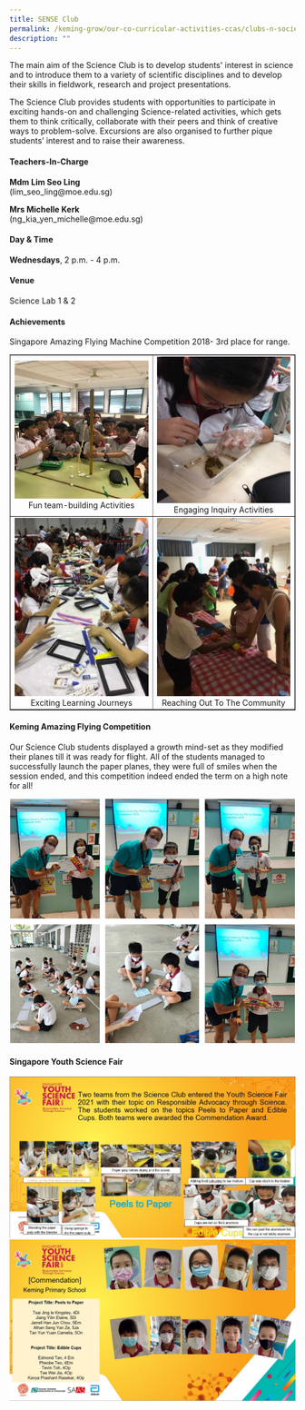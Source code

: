 ```yaml
---
title: SENSE Club
permalink: /keming-grow/our-co-curricular-activities-ccas/clubs-n-societies/science-club/
description: ""
---
```


<p>The main aim of the Science Club is to develop students' interest in science and to introduce them to a variety of scientific disciplines and to develop their skills in fieldwork, research and project presentations.</p>
<p>The Science Club provides students with opportunities to participate in exciting hands-on and challenging Science-related activities, which gets them to think critically, collaborate with their peers and think of creative ways to problem-solve. Excursions are also organised to further pique students&rsquo; interest and to raise their awareness.</p>
<h4>Teachers-In-Charge</h4>
<p><strong>Mdm Lim Seo Ling<br /></strong>(lim_seo_ling@moe.edu.sg)</p>
<p><strong>Mrs Michelle Kerk<br /></strong>(ng_kia_yen_michelle@moe.edu.sg)</p>
<h4>Day &amp; Time</h4>
<p><strong>Wednesdays</strong>, 2 p.m. - 4 p.m.</p>
<h4>Venue</h4>
<p>Science Lab 1 &amp; 2</p>
<h4>Achievements</h4>
<p>Singapore Amazing Flying Machine Competition 2018- 3rd place for range.</p>
<table style="border-collapse: collapse; width: 100%;" border="1">
<tbody>
<tr>
<td style="width: 50%; text-align: center;"><img src="/images/sc1.jpeg">Fun team-building Activities</td>
<td style="width: 50%; text-align: center;"><img src="/images/sc2.jpeg">Engaging Inquiry Activities</td>
</tr>
<tr>
<td style="width: 50%; text-align: center;"><img src="/images/sc3.jpeg">Exciting Learning Journeys</td>
<td style="width: 50%; text-align: center;"><img src="/images/sc4.jpeg">Reaching Out To The Community</td>
</tr>
</tbody>
</table>
<h4>Keming Amazing Flying Competition</h4>
<p>Our Science Club students displayed a growth mind-set as they modified their planes till it was ready for flight. All of the students managed to successfully launch the paper planes, they were full of smiles when the session ended, and this competition indeed ended the term on a high note for all!</p>
<img src="/images/sc5.png">
<h4>Singapore Youth Science Fair</h4>
<img src="/images/sc6.jpg"><br>
<img src="/images/sc7.jpg">